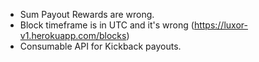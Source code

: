 - Sum Payout Rewards are wrong.
- Block timeframe is in UTC and it's wrong (https://luxor-v1.herokuapp.com/blocks)
- Consumable API for Kickback payouts.
